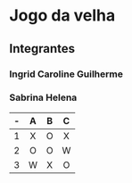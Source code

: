 # Jogo da velha
## Integrantes
### Ingrid Caroline Guilherme
### Sabrina Helena

| -  |  A     | B     | C     |
| -- | :---:  | :---: | :---: |
| 1  | X      | O     | X     |
| 2  | O      | O     | W     |
| 3  | W      | X     | O     |

